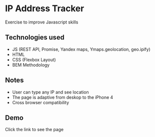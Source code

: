 
# IP Address Tracker

Exercise to improve Javascript skills

## Technologies used

- JS (REST API, Promise, Yandex maps, Ymaps.geolocation, geo.ipify)
- HTML
- CSS (Flexbox Layout)
- BEM Methodology

## Notes

- User can type any IP and see location
- The page is adaptive from deskop to the iPhone 4
- Сross browser compatibility

## Demo

Click the link to see the page 




